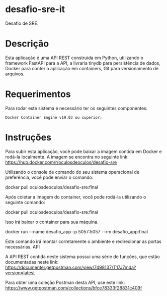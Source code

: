 # desafio-sre-it
Desafio de SRE.

# Descrição

Esta aplicação é uma API REST construída em Python, utilizando o framework FastAPI para a API, a livraria tinydb para persistência de dados, Docker para conter a aplicação em containers, Git para versionamento de arquivos.

# Requerimentos

Para rodar este sistema é necessário ter os seguintes componentes:

    Docker Container Engine v19.03 ou superior;

# Instruções

Para subir esta aplicação, você pode baixar a imagem contida em Docker e rodá-la localmente. A imagem se encontra no seguinte link: https://hub.docker.com/r/oculosdeoculos/desafio-sre

Utilizando o console de comando do seu sistema operacional de preferência, você pode enviar o comando:

docker pull oculosdeoculos/desafio-sre:final

Após coletar a imagem do container, você pode rodá-la utilizando o seguinte comando:

docker pull oculosdeoculos/desafio-sre:final

Isso irá baixar o container para sua máquina.

docker run --name desafio_app -p 5057:5057 --rm desafio_app:final

Este comando irá montar corretamente o ambiente e redirecionar as portas necessárias.
API

A API REST contida neste sistema possui uma série de funções, que estão documentadas neste link: https://documenter.getpostman.com/view/7498137/T17J7mda?version=latest

Para obter uma coleção Postman desta API, use este link: https://www.getpostman.com/collections/bfce78333f28831c409f
